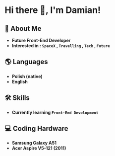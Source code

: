 
# Hi there 👋, I'm Damian!

## 🚀 About Me
- **Future Front-End Developer**
- **Interested in : `SpaceX` , `Travelling` , `Tech` , `Future`**

## 🌎 Languages
- **Polish (native)**
- **English**

## 🛠 Skills
- **Currently learning `Front-End Development`**

## 💻 Coding Hardware
- **Samsung Galaxy A51**
- **Acer Aspire V5-121 (2011)**

